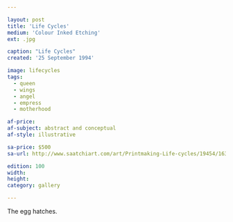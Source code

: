 ```yaml
---

layout: post
title: 'Life Cycles'
medium: 'Colour Inked Etching'
ext: .jpg

caption: "Life Cycles"
created: '25 September 1994'

image: lifecycles
tags:
  - queen
  - wings
  - angel
  - empress
  - motherhood

af-price:
af-subject: abstract and conceptual
af-style: illustrative

sa-price: $500
sa-url: http://www.saatchiart.com/art/Printmaking-Life-cycles/19454/1637570/view

edition: 100
width:
height:
category: gallery

---
```


The egg hatches.

